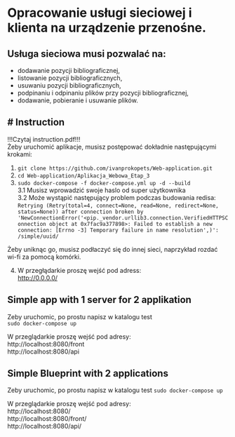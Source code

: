 # Opracowanie usługi sieciowej i klienta na urządzenie przenośne. 
## Usługa sieciowa musi pozwalać na:
* dodawanie pozycji bibliograficznej,
* listowanie pozycji bibliograficznych,
* usuwaniu pozycji bibliograficznych,
* podpinaniu i odpinaniu plików przy pozycji bibliograficznej,
* dodawanie, pobieranie i usuwanie plików.

## # Instruction
!!!Czytaj instruction.pdf!!!    
Żeby uruchomić aplikacje, musisz postępować dokładnie następującymi krokami:
1. `git clone https://github.com/ivanprokopets/Web-application.git`  
2. `cd Web-application/Aplikacja_Webowa_Etap_3`  
3. `sudo docker-compose -f docker-compose.yml up -d --build`  
    3.1 Musisz wprowadzić swoje haslo od super użytkownika  
    3.2 Może wystąpić następujący problem podczas budowania redisa:  
`Retrying (Retry(total=4, connect=None, read=None, redirect=None, status=None)) after connection broken by 'NewConnectionError('<pip._vendor.urllib3.connection.VerifiedHTTPSConnection object at 0x7fac9a377898>: Failed to establish a new connection: [Errno -3] Temporary failure in name resolution',)': /simple/uuid/`

Żeby uniknąc go, musisz podłaczyć się do innej sieci, naprzykład rozdać wi-fi za pomocą komórki.

4. W przegłądarkie proszę wejść pod adress:  
http://0.0.0.0/

## Simple app with 1 server for 2 applikation

Zeby uruchomic, po prostu napisz w katalogu test  
`sudo docker-compose up`  

W przeglądarkie proszę wejść pod adresy:  
http://localhost:8080/front  
http://localhost:8080/api 


## Simple Blueprint with 2 applications
Zeby uruchomic, po prostu napisz w katalogu test
`sudo docker-compose up`  

W przeglądarkie proszę wejść pod adresy:  
http://localhost:8080/  
http://localhost:8080/front/  
http://localhost:8080/api/   


